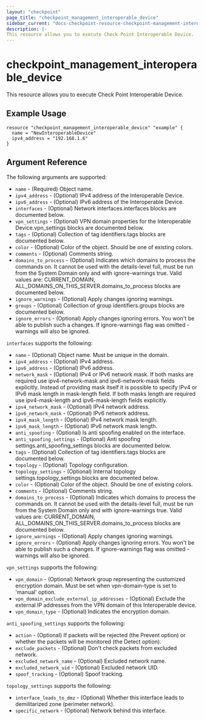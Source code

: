 ```yaml
---
layout: "checkpoint"
page_title: "checkpoint_management_interoperable_device"
sidebar_current: "docs-checkpoint-resource-checkpoint-management-interoperable-device"
description: |-
This resource allows you to execute Check Point Interoperable Device.
---
```


# checkpoint_management_interoperable_device

This resource allows you to execute Check Point Interoperable Device.

## Example Usage


```hcl
resource "checkpoint_management_interoperable_device" "example" {
  name = "NewInteroperableDevice"
  ipv4_address = "192.168.1.6"
}
```

## Argument Reference

The following arguments are supported:

* `name` - (Required) Object name. 
* `ipv4_address` - (Optional) IPv4 address of the Interoperable Device. 
* `ipv6_address` - (Optional) IPv6 address of the Interoperable Device. 
* `interfaces` - (Optional) Network interfaces.interfaces blocks are documented below.
* `vpn_settings` - (Optional) VPN domain properties for the Interoperable Device.vpn_settings blocks are documented below.
* `tags` - (Optional) Collection of tag identifiers.tags blocks are documented below.
* `color` - (Optional) Color of the object. Should be one of existing colors. 
* `comments` - (Optional) Comments string. 
* `domains_to_process` - (Optional) Indicates which domains to process the commands on. It cannot be used with the details-level full, must be run from the System Domain only and with ignore-warnings true. Valid values are: CURRENT_DOMAIN, ALL_DOMAINS_ON_THIS_SERVER.domains_to_process blocks are documented below.
* `ignore_warnings` - (Optional) Apply changes ignoring warnings. 
* `groups` - (Optional) Collection of group identifiers.groups blocks are documented below.
* `ignore_errors` - (Optional) Apply changes ignoring errors. You won't be able to publish such a changes. If ignore-warnings flag was omitted - warnings will also be ignored. 


`interfaces` supports the following:

* `name` - (Optional) Object name. Must be unique in the domain. 
* `ipv4_address` - (Optional) IPv4 address. 
* `ipv6_address` - (Optional) IPv6 address. 
* `network_mask` - (Optional) IPv4 or IPv6 network mask. If both masks are required use ipv4-network-mask and ipv6-network-mask fields explicitly. Instead of providing mask itself it is possible to specify IPv4 or IPv6 mask length in mask-length field. If both masks length are required use ipv4-mask-length and  ipv6-mask-length fields explicitly. 
* `ipv4_network_mask` - (Optional) IPv4 network address. 
* `ipv6_network_mask` - (Optional) IPv6 network address. 
* `ipv4_mask_length` - (Optional) IPv4 network mask length. 
* `ipv6_mask_length` - (Optional) IPv6 network mask length. 
* `anti_spoofing` - (Optional) Is anti spoofing enabled on the interface. 
* `anti_spoofing_settings` - (Optional) Anti spoofing settings.anti_spoofing_settings blocks are documented below.
* `tags` - (Optional) Collection of tag identifiers.tags blocks are documented below.
* `topology` - (Optional) Topology configuration. 
* `topology_settings` - (Optional) Internal topology settings.topology_settings blocks are documented below.
* `color` - (Optional) Color of the object. Should be one of existing colors. 
* `comments` - (Optional) Comments string. 
* `domains_to_process` - (Optional) Indicates which domains to process the commands on. It cannot be used with the details-level full, must be run from the System Domain only and with ignore-warnings true. Valid values are: CURRENT_DOMAIN, ALL_DOMAINS_ON_THIS_SERVER.domains_to_process blocks are documented below.
* `ignore_warnings` - (Optional) Apply changes ignoring warnings. 
* `ignore_errors` - (Optional) Apply changes ignoring errors. You won't be able to publish such a changes. If ignore-warnings flag was omitted - warnings will also be ignored. 


`vpn_settings` supports the following:

* `vpn_domain` - (Optional) Network group representing the customized encryption domain. Must be set when vpn-domain-type is set to 'manual' option. 
* `vpn_domain_exclude_external_ip_addresses` - (Optional) Exclude the external IP addresses from the VPN domain of this Interoperable device. 
* `vpn_domain_type` - (Optional) Indicates the encryption domain. 


`anti_spoofing_settings` supports the following:

* `action` - (Optional) If packets will be rejected (the Prevent option) or whether the packets will be monitored (the Detect option). 
* `exclude_packets` - (Optional) Don't check packets from excluded network. 
* `excluded_network_name` - (Optional) Excluded network name. 
* `excluded_network_uid` - (Optional) Excluded network UID. 
* `spoof_tracking` - (Optional) Spoof tracking. 


`topology_settings` supports the following:

* `interface_leads_to_dmz` - (Optional) Whether this interface leads to demilitarized zone (perimeter network). 
* `specific_network` - (Optional) Network behind this interface. 
